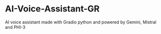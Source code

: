 # AI-Voice-Assistant-GR
 AI voice assistant made with Gradio python and powered by Gemini, Mistral and PHI-3
